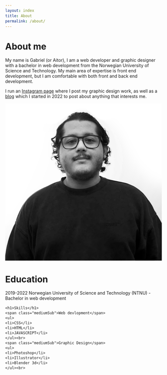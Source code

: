 ```yaml
---
layout: index
title: About
permalink: /about/
---
```


<div id="column1_6">
	<h1>About me</h1>
	<p>
		My name is Gabriel (or Aitor), I am a web developer and graphic designer with a bachelor in web development from the Norwegian University of Science and Technology. My main area of expertise is front end development, but I am comfortable with both front and back end development. 
	</p>
	<p>
		I run an <a href="https://www.instagram.com/_a.i.t.o.r_/">Instagram page</a> where I post my graphic design work, as well as a <a href="/blog">blog</a> which I started in 2022 to post about anything that interests me.
	</p>
	<p><img src="/media/images/selfie.png" class="zoom"></p>
	
</div>

<div id="column7_12">
	<h1>Education</h1>
	<p>
	<span class="mediumSub">2019-2022</span>
	Norwegian University of Science and Technology (NTNU) - Bachelor in web development
	</p>
	
	<h1>Skills</h1>
	<span class="mediumSub">Web devlopment</span>
	<ul>
	<li>CSS</li>
	<li>HTML</li>
	<li>JAVASCRIPT</li>
	</ul><br>
	<span class="mediumSub">Graphic Design</span>
	<ul>
	<li>Photoshop</li>
	<li>Illustrator</li>
	<li>Blender 3d</li>
	</ul><br>
</div>


<style type="text/css">
	#num1, #num7{
		color: #454545;
	}
</style>